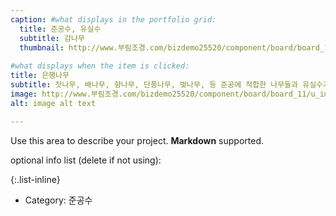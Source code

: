 ```yaml
---
caption: #what displays in the portfolio grid:
  title: 준공수, 유실수
  subtitle: 감나무
  thumbnail: http://www.부림조경.com/bizdemo25520/component/board/board_11/u_image/41/20160205154236_72403842.jpg
  
#what displays when the item is clicked:
title: 은행나무
subtitle: 잣나무, 배나무, 향나무, 단풍나무, 벚나무, 등 준공에 적합한 나무들과 유실수가 준비되어 있습니다.
image: http://www.부림조경.com/bizdemo25520/component/board/board_11/u_image/42/20160205154256_931698387.jpg
alt: image alt text

---
```

Use this area to describe your project. **Markdown** supported.

optional info list (delete if not using):

{:.list-inline} 
- Category: 준공수 

